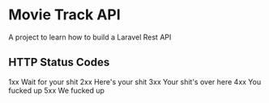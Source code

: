 # Movie Track API

A project to learn how to build a Laravel Rest API 


## HTTP Status Codes

1xx Wait for your shit
2xx Here's your shit
3xx Your shit's over here
4xx You fucked up
5xx We fucked up
